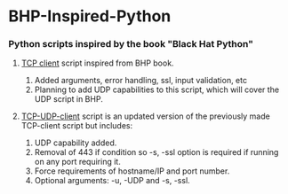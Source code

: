 # BHP-Inspired-Python
### Python scripts inspired by the book "Black Hat Python" 

1. [TCP client](https://github.com/MRCyberBlog/BHP-Inspired-Python/blob/main/tcp-client.py) script inspired from BHP book.
   1. Added arguments, error handling, ssl, input validation, etc
   2. Planning to add UDP capabilities to this script, which will cover the UDP script in BHP.

2. [TCP-UDP-client](https://github.com/MRCyberBlog/BHP-Inspired-Python/blob/main/TCP-UDP-client.py) script is an updated version of the previously made TCP-client script but includes:
   1. UDP capability added.
   2. Removal of 443 if condition so -s, -ssl option is required if running on any port requiring it.
   3. Force requirements of hostname/IP and port number.
   4. Optional arguments: -u, -UDP and -s, -ssl.